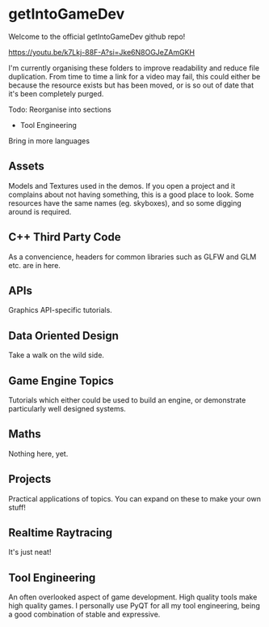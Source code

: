 # getIntoGameDev
Welcome to the official getIntoGameDev github repo!

https://youtu.be/k7Lkj-88F-A?si=Jke6N8OGJeZAmGKH

I'm currently organising these folders to improve readability and reduce file duplication. From time to time a link for a video may fail, this could either be because the resource exists but has been moved, or is so out of date that it's been completely purged.

Todo: Reorganise into sections
- Tool Engineering

Bring in more languages

## Assets
Models and Textures used in the demos. If you open a project and it complains about not having something, this is a good place to look. Some resources have the same names (eg. skyboxes), and so some digging around is required.

## C++ Third Party Code
As a convencience, headers for common libraries such as GLFW and GLM etc. are in here.

## APIs
Graphics API-specific tutorials.

## Data Oriented Design
Take a walk on the wild side.

## Game Engine Topics
Tutorials which either could be used to build an engine, or demonstrate particularly well designed systems.

## Maths
Nothing here, yet.

## Projects
Practical applications of topics. You can expand on these to make your own stuff!

## Realtime Raytracing
It's just neat!

## Tool Engineering
An often overlooked aspect of game development. High quality tools make high quality games. I personally use PyQT for all my tool engineering, being a good combination of stable and expressive.